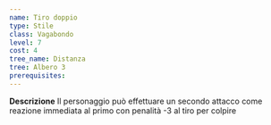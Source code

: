 ```yaml
---
name: Tiro doppio
type: Stile
class: Vagabondo
level: 7
cost: 4
tree_name: Distanza
tree: Albero 3
prerequisites: 
---
```


**Descrizione**
Il personaggio può effettuare un secondo attacco come reazione immediata al
primo con penalità -3 al tiro per colpire